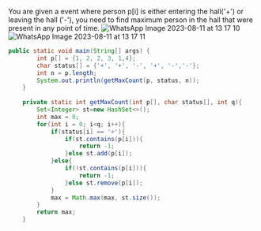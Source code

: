 You are given a event where person p[i] is either entering the hall('+') or leaving the hall ('-'), you need to find maximum person in the hall that were present in any point of time.
![WhatsApp Image 2023-08-11 at 13 17 10](https://github.com/hiimvikash/DSA-EndGame/assets/71629248/cb571fd3-df87-46ff-a184-4139607277a5)
![WhatsApp Image 2023-08-11 at 13 17 11](https://github.com/hiimvikash/DSA-EndGame/assets/71629248/24f83967-800e-4da6-9b71-267f64769d04)

```java
public static void main(String[] args) {
        int p[] = {1, 2, 2, 3, 1,4};
        char status[] = {'+', '+', '-', '+', '-','-'};
        int n = p.length;
        System.out.println(getMaxCount(p, status, n));
    }
    
    private static int getMaxCount(int p[], char status[], int q){
        Set<Integer> st=new HashSet<>();
        int max = 0;
        for(int i = 0; i<q; i++){
            if(status[i] == '+'){
                if(st.contains(p[i])){
                    return -1;
                }else st.add(p[i]);
            }else{
                if(!st.contains(p[i])){
                    return -1;
                }else st.remove(p[i]);
            }
            max = Math.max(max, st.size());
        }
        return max;
    }
```
